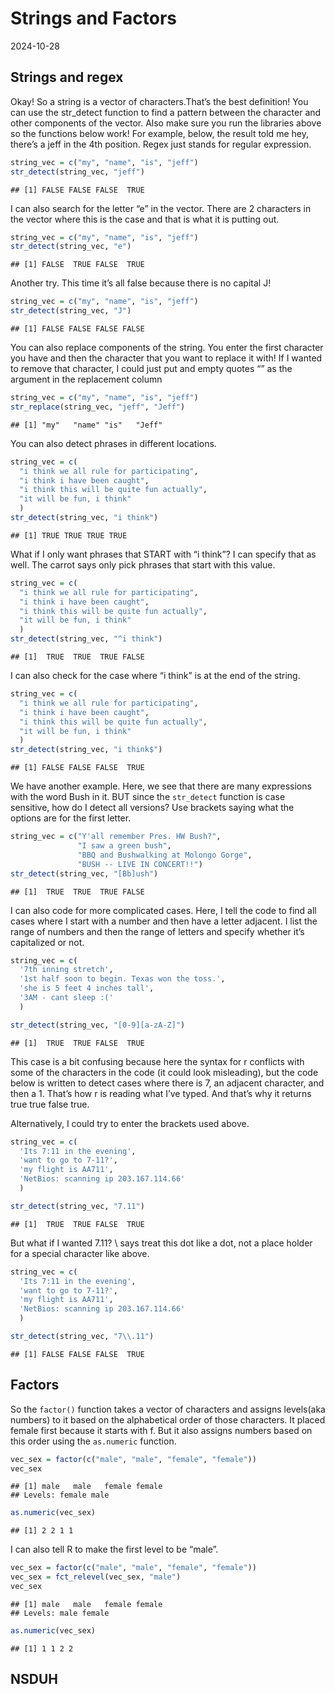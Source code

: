 Strings and Factors
================
2024-10-28

## Strings and regex

Okay! So a string is a vector of characters.That’s the best definition!
You can use the str_detect function to find a pattern between the
character and other components of the vector. Also make sure you run the
libraries above so the functions below work! For example, below, the
result told me hey, there’s a jeff in the 4th position. Regex just
stands for regular expression.

``` r
string_vec = c("my", "name", "is", "jeff")
str_detect(string_vec, "jeff")
```

    ## [1] FALSE FALSE FALSE  TRUE

I can also search for the letter “e” in the vector. There are 2
characters in the vector where this is the case and that is what it is
putting out.

``` r
string_vec = c("my", "name", "is", "jeff")
str_detect(string_vec, "e")
```

    ## [1] FALSE  TRUE FALSE  TRUE

Another try. This time it’s all false because there is no capital J!

``` r
string_vec = c("my", "name", "is", "jeff")
str_detect(string_vec, "J")
```

    ## [1] FALSE FALSE FALSE FALSE

You can also replace components of the string. You enter the first
character you have and then the character that you want to replace it
with! If I wanted to remove that character, I could just put and empty
quotes “” as the argument in the replacement column

``` r
string_vec = c("my", "name", "is", "jeff")
str_replace(string_vec, "jeff", "Jeff")
```

    ## [1] "my"   "name" "is"   "Jeff"

You can also detect phrases in different locations.

``` r
string_vec = c(
  "i think we all rule for participating",
  "i think i have been caught",
  "i think this will be quite fun actually",
  "it will be fun, i think"
  )
str_detect(string_vec, "i think")
```

    ## [1] TRUE TRUE TRUE TRUE

What if I only want phrases that START with “i think”? I can specify
that as well. The carrot says only pick phrases that start with this
value.

``` r
string_vec = c(
  "i think we all rule for participating",
  "i think i have been caught",
  "i think this will be quite fun actually",
  "it will be fun, i think"
  )
str_detect(string_vec, "^i think")
```

    ## [1]  TRUE  TRUE  TRUE FALSE

I can also check for the case where “i think” is at the end of the
string.

``` r
string_vec = c(
  "i think we all rule for participating",
  "i think i have been caught",
  "i think this will be quite fun actually",
  "it will be fun, i think"
  )
str_detect(string_vec, "i think$")
```

    ## [1] FALSE FALSE FALSE  TRUE

We have another example. Here, we see that there are many expressions
with the word Bush in it. BUT since the `str_detect` function is case
sensitive, how do I detect all versions? Use brackets saying what the
options are for the first letter.

``` r
string_vec = c("Y'all remember Pres. HW Bush?", 
               "I saw a green bush", 
               "BBQ and Bushwalking at Molongo Gorge", 
               "BUSH -- LIVE IN CONCERT!!")
str_detect(string_vec, "[Bb]ush")
```

    ## [1]  TRUE  TRUE  TRUE FALSE

I can also code for more complicated cases. Here, I tell the code to
find all cases where I start with a number and then have a letter
adjacent. I list the range of numbers and then the range of letters and
specify whether it’s capitalized or not.

``` r
string_vec = c(
  '7th inning stretch',
  '1st half soon to begin. Texas won the toss.',
  'she is 5 feet 4 inches tall',
  '3AM - cant sleep :('
  )

str_detect(string_vec, "[0-9][a-zA-Z]")
```

    ## [1]  TRUE  TRUE FALSE  TRUE

This case is a bit confusing because here the syntax for r conflicts
with some of the characters in the code (it could look misleading), but
the code below is written to detect cases where there is 7, an adjacent
character, and then a 1. That’s how r is reading what I’ve typed. And
that’s why it returns true true false true.

Alternatively, I could try to enter the brackets used above.

``` r
string_vec = c(
  'Its 7:11 in the evening',
  'want to go to 7-11?',
  'my flight is AA711',
  'NetBios: scanning ip 203.167.114.66'
  )

str_detect(string_vec, "7.11")
```

    ## [1]  TRUE  TRUE FALSE  TRUE

But what if I wanted 7.11? \\ says treat this dot like a dot, not a
place holder for a special character like above.

``` r
string_vec = c(
  'Its 7:11 in the evening',
  'want to go to 7-11?',
  'my flight is AA711',
  'NetBios: scanning ip 203.167.114.66'
  )

str_detect(string_vec, "7\\.11")
```

    ## [1] FALSE FALSE FALSE  TRUE

## Factors

So the `factor()` function takes a vector of characters and assigns
levels(aka numbers) to it based on the alphabetical order of those
characters. It placed female first because it starts with f. But it also
assigns numbers based on this order using the `as.numeric` function.

``` r
vec_sex = factor(c("male", "male", "female", "female"))
vec_sex
```

    ## [1] male   male   female female
    ## Levels: female male

``` r
as.numeric(vec_sex)
```

    ## [1] 2 2 1 1

I can also tell R to make the first level to be “male”.

``` r
vec_sex = factor(c("male", "male", "female", "female"))
vec_sex = fct_relevel(vec_sex, "male")
vec_sex
```

    ## [1] male   male   female female
    ## Levels: male female

``` r
as.numeric(vec_sex)
```

    ## [1] 1 1 2 2

## NSDUH
